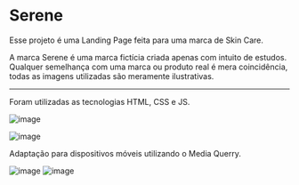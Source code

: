# Serene

Esse projeto é uma Landing Page feita para uma marca de Skin Care.

A marca Serene é uma marca fictícia criada apenas com intuito de estudos. Qualquer semelhança com uma marca ou produto real é mera coincidência, todas as imagens utilizadas são meramente ilustrativas.


---

Foram utilizadas as tecnologias HTML, CSS e JS.

![image](https://github.com/gabjoao/landing-page-serene/assets/99145148/04668dce-afaa-425d-94a4-404c0a595458)

![image](https://github.com/gabjoao/landing-page-serene/assets/99145148/ffe546d4-c94f-4c28-8539-de5c38d459cb)

Adaptação para dispositivos móveis utilizando o Media Querry.

![image](https://github.com/gabjoao/landing-page-serene/assets/99145148/455b3883-278d-4e0f-ae4a-334322bfbeee) ![image](https://github.com/gabjoao/landing-page-serene/assets/99145148/658f3ba6-2940-4028-8ad9-91d5c5f18e66)




